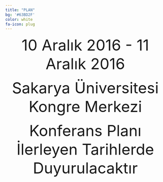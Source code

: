 ```yaml
---
title: "PLAN"
bg: '#63BD2F'
color: white
fa-icon: plug
---
```


<center><font size="60">10 Aralık 2016 - 11 Aralık 2016</font></center><br>
<center><font size="60">Sakarya Üniversitesi Kongre Merkezi</font></center><br>
<center><font size="60">Konferans Planı İlerleyen Tarihlerde Duyurulacaktır</font></center></br>







